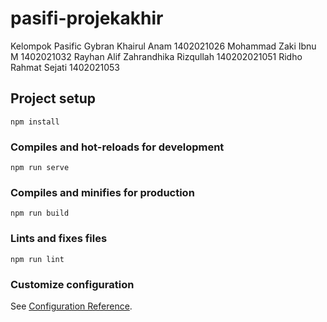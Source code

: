 # pasifi-projekakhir
Kelompok Pasific
Gybran Khairul Anam 1402021026
Mohammad Zaki Ibnu M 1402021032
Rayhan Alif Zahrandhika Rizqullah 140202021051
Ridho Rahmat Sejati 1402021053

## Project setup
```
npm install
```

### Compiles and hot-reloads for development
```
npm run serve
```

### Compiles and minifies for production
```
npm run build
```

### Lints and fixes files
```
npm run lint
```

### Customize configuration
See [Configuration Reference](https://cli.vuejs.org/config/).
